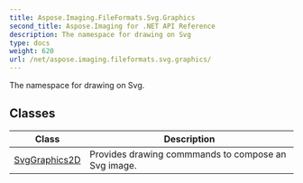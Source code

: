 ```yaml
---
title: Aspose.Imaging.FileFormats.Svg.Graphics
second_title: Aspose.Imaging for .NET API Reference
description: The namespace for drawing on Svg
type: docs
weight: 620
url: /net/aspose.imaging.fileformats.svg.graphics/
---
```

The namespace for drawing on Svg.

## Classes

| Class | Description |
| --- | --- |
| [SvgGraphics2D](./svggraphics2d/) | Provides drawing commmands to compose an Svg image. |


